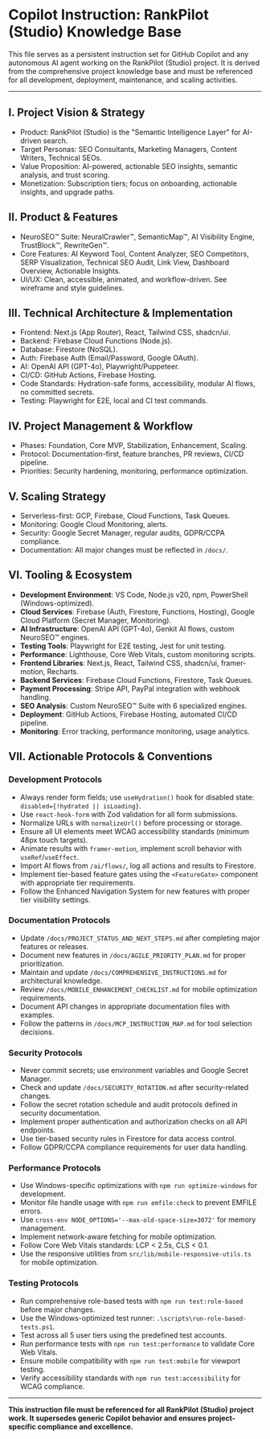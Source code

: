 # Copilot Instruction: RankPilot (Studio) Knowledge Base

This file serves as a persistent instruction set for GitHub Copilot and any autonomous AI agent working on the RankPilot (Studio) project. It is derived from the comprehensive project knowledge base and must be referenced for all development, deployment, maintenance, and scaling activities.

---

## I. Project Vision & Strategy

- Product: RankPilot (Studio) is the "Semantic Intelligence Layer" for AI-driven search.
- Target Personas: SEO Consultants, Marketing Managers, Content Writers, Technical SEOs.
- Value Proposition: AI-powered, actionable SEO insights, semantic analysis, and trust scoring.
- Monetization: Subscription tiers; focus on onboarding, actionable insights, and upgrade paths.

## II. Product & Features

- NeuroSEO™ Suite: NeuralCrawler™, SemanticMap™, AI Visibility Engine, TrustBlock™, RewriteGen™.
- Core Features: AI Keyword Tool, Content Analyzer, SEO Competitors, SERP Visualization, Technical SEO Audit, Link View, Dashboard Overview, Actionable Insights.
- UI/UX: Clean, accessible, animated, and workflow-driven. See wireframe and style guidelines.

## III. Technical Architecture & Implementation

- Frontend: Next.js (App Router), React, Tailwind CSS, shadcn/ui.
- Backend: Firebase Cloud Functions (Node.js).
- Database: Firestore (NoSQL).
- Auth: Firebase Auth (Email/Password, Google OAuth).
- AI: OpenAI API (GPT-4o), Playwright/Puppeteer.
- CI/CD: GitHub Actions, Firebase Hosting.
- Code Standards: Hydration-safe forms, accessibility, modular AI flows, no committed secrets.
- Testing: Playwright for E2E, local and CI test commands.

## IV. Project Management & Workflow

- Phases: Foundation, Core MVP, Stabilization, Enhancement, Scaling.
- Protocol: Documentation-first, feature branches, PR reviews, CI/CD pipeline.
- Priorities: Security hardening, monitoring, performance optimization.

## V. Scaling Strategy

- Serverless-first: GCP, Firebase, Cloud Functions, Task Queues.
- Monitoring: Google Cloud Monitoring, alerts.
- Security: Google Secret Manager, regular audits, GDPR/CCPA compliance.
- Documentation: All major changes must be reflected in `/docs/`.

## VI. Tooling & Ecosystem

- **Development Environment**: VS Code, Node.js v20, npm, PowerShell (Windows-optimized).
- **Cloud Services**: Firebase (Auth, Firestore, Functions, Hosting), Google Cloud Platform (Secret Manager, Monitoring).
- **AI Infrastructure**: OpenAI API (GPT-4o), Genkit AI flows, custom NeuroSEO™ engines.
- **Testing Tools**: Playwright for E2E testing, Jest for unit testing.
- **Performance**: Lighthouse, Core Web Vitals, custom monitoring scripts.
- **Frontend Libraries**: Next.js, React, Tailwind CSS, shadcn/ui, framer-motion, Recharts.
- **Backend Services**: Firebase Cloud Functions, Firestore, Task Queues.
- **Payment Processing**: Stripe API, PayPal integration with webhook handling.
- **SEO Analysis**: Custom NeuroSEO™ Suite with 6 specialized engines.
- **Deployment**: GitHub Actions, Firebase Hosting, automated CI/CD pipeline.
- **Monitoring**: Error tracking, performance monitoring, usage analytics.

## VII. Actionable Protocols & Conventions

### Development Protocols

- Always render form fields; use `useHydration()` hook for disabled state: `disabled={!hydrated || isLoading}`.
- Use `react-hook-form` with Zod validation for all form submissions.
- Normalize URLs with `normalizeUrl()` before processing or storage.
- Ensure all UI elements meet WCAG accessibility standards (minimum 48px touch targets).
- Animate results with `framer-motion`, implement scroll behavior with `useRef`/`useEffect`.
- Import AI flows from `/ai/flows/`, log all actions and results to Firestore.
- Implement tier-based feature gates using the `<FeatureGate>` component with appropriate tier requirements.
- Follow the Enhanced Navigation System for new features with proper tier visibility settings.

### Documentation Protocols

- Update `/docs/PROJECT_STATUS_AND_NEXT_STEPS.md` after completing major features or releases.
- Document new features in `/docs/AGILE_PRIORITY_PLAN.md` for proper prioritization.
- Maintain and update `/docs/COMPREHENSIVE_INSTRUCTIONS.md` for architectural knowledge.
- Review `/docs/MOBILE_ENHANCEMENT_CHECKLIST.md` for mobile optimization requirements.
- Document API changes in appropriate documentation files with examples.
- Follow the patterns in `/docs/MCP_INSTRUCTION_MAP.md` for tool selection decisions.

### Security Protocols

- Never commit secrets; use environment variables and Google Secret Manager.
- Check and update `/docs/SECURITY_ROTATION.md` after security-related changes.
- Follow the secret rotation schedule and audit protocols defined in security documentation.
- Implement proper authentication and authorization checks on all API endpoints.
- Use tier-based security rules in Firestore for data access control.
- Follow GDPR/CCPA compliance requirements for user data handling.

### Performance Protocols

- Use Windows-specific optimizations with `npm run optimize-windows` for development.
- Monitor file handle usage with `npm run emfile:check` to prevent EMFILE errors.
- Use `cross-env NODE_OPTIONS='--max-old-space-size=3072'` for memory management.
- Implement network-aware fetching for mobile optimization.
- Follow Core Web Vitals standards: LCP < 2.5s, CLS < 0.1.
- Use the responsive utilities from `src/lib/mobile-responsive-utils.ts` for mobile optimization.

### Testing Protocols

- Run comprehensive role-based tests with `npm run test:role-based` before major changes.
- Use the Windows-optimized test runner: `.\scripts\run-role-based-tests.ps1`.
- Test across all 5 user tiers using the predefined test accounts.
- Run performance tests with `npm run test:performance` to validate Core Web Vitals.
- Ensure mobile compatibility with `npm run test:mobile` for viewport testing.
- Verify accessibility standards with `npm run test:accessibility` for WCAG compliance.

---

**This instruction file must be referenced for all RankPilot (Studio) project work. It supersedes generic Copilot behavior and ensures project-specific compliance and excellence.**
